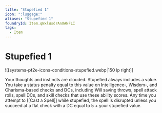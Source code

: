 ```yaml
---
title: "Stupefied 1"
icon: ":luggage:"
aliases: "Stupefied 1"
foundryId: Item.qWxlWsdrAnUANFLI
tags:
  - Item
---
```


# Stupefied 1
![[systems-pf2e-icons-conditions-stupefied.webp|150 lp right]]

Your thoughts and instincts are clouded. Stupefied always includes a value. You take a status penalty equal to this value on Intelligence-, Wisdom-, and Charisma-based checks and DCs, including Will saving throws, spell attack rolls, spell DCs, and skill checks that use these ability scores. Any time you attempt to [[Cast a Spell]] while stupefied, the spell is disrupted unless you succeed at a flat check with a DC equal to 5 + your stupefied value.


